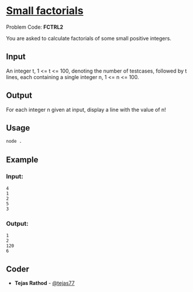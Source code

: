 
# [Small factorials](https://www.codechef.com/problems/FCTRL2)
Problem Code: **FCTRL2**

 You are asked to calculate factorials of some small positive integers.

## Input

 An integer t, 1 <= t <= 100, denoting the number of testcases, followed by t lines, each containing a single integer n, 1 <= n <= 100.

## Output

For each integer n given at input, display a line with the value of n!

## Usage
```sh
node .
```
## Example
### Input:
```
4
1
2
5
3
```
### Output:
```
1
2
120
6
```

## Coder

* **Tejas Rathod** - [@tejas77](https://github.com/tejas77)
